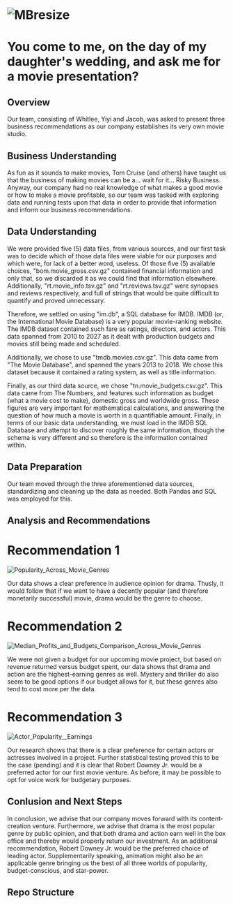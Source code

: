 # ![MBresize](https://github.com/falloutb1tch/Movie_Project/assets/149413838/ca3cbd87-7899-49fe-a7e0-6523b686c0f7)

# You come to me, on the day of my daughter's wedding, and ask me for a movie presentation?
## Overview

Our team, consisting of Whitlee, Yiyi and Jacob, was asked to present three business recommendations as our company establishes its very own movie studio.

## Business Understanding

As fun as it sounds to make movies, Tom Cruise (and others) have taught us that the business of making movies can be a... wait for it... Risky Business. Anyway, our company had no real knowledge of what makes a good movie or how to make a movie profitable, so our team was tasked with exploring data and running tests upon that data in order to provide that information and inform our business recommendations.

## Data Understanding

We were provided five (5) data files, from various sources, and our first task was to decide which of those data files were viable for our purposes and which were, for lack of a better word, useless. Of those five (5) available choices, "bom.movie_gross.csv.gz" contained financial information and only that, so we discarded it as we could find that information elsewhere. Additionally, "rt.movie_info.tsv.gz" and "rt.reviews.tsv.gz" were synopses and reviews respectively, and full of strings that would be quite difficult to quantify and proved unnecessary.

Therefore, we settled on using "im.db", a SQL database for IMDB. IMDB (or, the International Movie Database) is a very popular movie-ranking website. The IMDB dataset contained such fare as ratings, directors, and actors. This data spanned from 2010 to 2027 as it dealt with production budgets and movies still being made and scheduled.

Additionally, we chose to use "tmdb.movies.csv.gz". This data came from "The Movie Database", and spanned the years 2013 to 2018. We chose this dataset because it contained a rating system, as well as title information.

Finally, as our third data source, we chose "tn.movie_budgets.csv.gz". This data came from The Numbers, and features such information as budget (what a movie cost to make), domestic gross and worldwide gross. These figures are very important for mathematical calculations, and answering the question of how much a movie is worth in a quantifiable amount. Finally, in terms of our basic data understanding, we must load in the IMDB SQL Database and attempt to discover roughly the same information, though the schema is very different and so therefore is the information contained within.

## Data Preparation

Our team moved through the three aforementioned data sources, standardizing and cleaning up the data as needed. Both Pandas and SQL was employed for this.

## Analysis and Recommendations
# Recommendation 1

![Popularity_Across_Movie_Genres](https://github.com/falloutb1tch/Movie_Project/assets/149413838/ddca0d50-36be-41b1-819a-69aa90963728)

Our data shows a clear preference in audience opinion for drama. Thusly, it would follow that if we want to have a decently popular (and therefore monetarily successful) movie, drama would be the genre to choose.

# Recommendation 2

![Median_Profits_and_Budgets_Comparison_Across_Movie_Genres](https://github.com/falloutb1tch/Movie_Project/assets/149413838/46bc4802-4c56-4da0-976f-017fd6b7a1a9)

We were not given a budget for our upcoming movie project, but based on revenue returned versus budget spent, our data shows that drama and action are the highest-earning genres as well. Mystery and thriller do also seem to be good options if our budget allows for it, but these genres also tend to cost more per the data.

# Recommendation 3

![Actor_Popularity__Earnings](https://github.com/falloutb1tch/Movie_Project/assets/149413838/5655a291-482b-4e70-ac76-d776bead438d)

Our research shows that there is a clear preference for certain actors or actresses involved in a project. Further statistical testing proved this to be the case (pending) and it is clear that Robert Downey Jr. would be a preferred actor for our first movie venture. As before, it may be possible to opt for voice work for budgetary purposes.

## Conlusion and Next Steps

In conclusion, we advise that our company moves forward with its content-creation venture. Furthermore, we advise that drama is the most popular genre by public opinion, and that both drama and action earn well in the box office and thereby would properly return our investment. As an additional recommendation, Robert Downey Jr. would be the preferred choice of leading actor. Supplementarily speaking, animation might also be an applicable genre bringing us the best of all three worlds of popularity, budget-conscious, and star-power.

## Repo Structure
